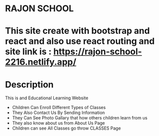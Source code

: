 # RAJON SCHOOL

# This site create with bootstrap and react and also use react routing and site link is : https://rajon-school-2216.netlify.app/

# Description
This is and Educational Learning Website
* Children Can Enroll Different Types of Classes
* They Also Contact Us By Sending Information
* They Can See Photo Gallary that how others children learn from us
* They also know about us from About Us Page
* Children can see All Classes go throw CLASSES Page